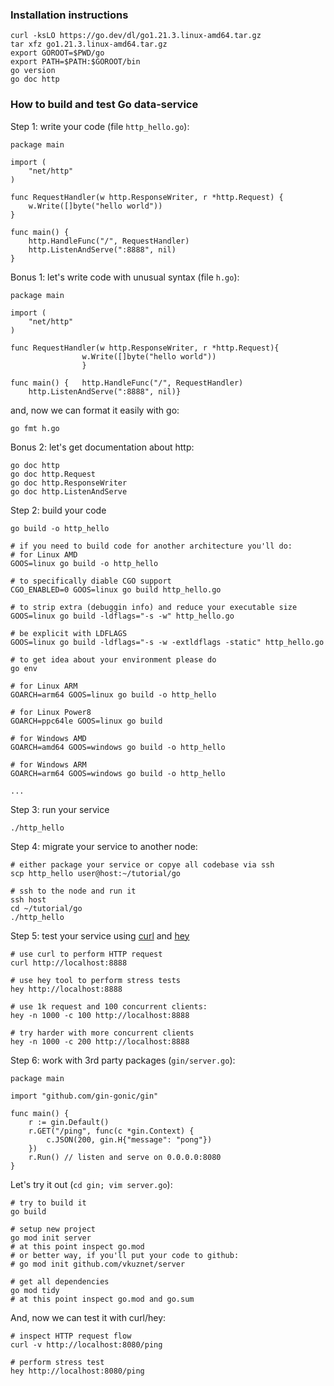 ### Installation instructions
```
curl -ksLO https://go.dev/dl/go1.21.3.linux-amd64.tar.gz
tar xfz go1.21.3.linux-amd64.tar.gz
export GOROOT=$PWD/go
export PATH=$PATH:$GOROOT/bin
go version
go doc http
```

### How to build and test Go data-service

Step 1: write your code (file `http_hello.go`):
```
package main

import (
	"net/http"
)

func RequestHandler(w http.ResponseWriter, r *http.Request) {
	w.Write([]byte("hello world"))
}

func main() {
	http.HandleFunc("/", RequestHandler)
	http.ListenAndServe(":8888", nil)
}
```

Bonus 1: let's write code with unusual syntax (file `h.go`):
```
package main

import (
	"net/http"
)

func RequestHandler(w http.ResponseWriter, r *http.Request){
                w.Write([]byte("hello world"))
                }

func main() {	http.HandleFunc("/", RequestHandler)
	http.ListenAndServe(":8888", nil)}
```
and, now we can format it easily with go:
```
go fmt h.go
```

Bonus 2: let's get documentation about http:
```
go doc http
go doc http.Request
go doc http.ResponseWriter
go doc http.ListenAndServe
```

Step 2: build your code
```
go build -o http_hello

# if you need to build code for another architecture you'll do:
# for Linux AMD
GOOS=linux go build -o http_hello

# to specifically diable CGO support
CGO_ENABLED=0 GOOS=linux go build http_hello.go

# to strip extra (debuggin info) and reduce your executable size
GOOS=linux go build -ldflags="-s -w" http_hello.go

# be explicit with LDFLAGS
GOOS=linux go build -ldflags="-s -w -extldflags -static" http_hello.go

# to get idea about your environment please do
go env

# for Linux ARM
GOARCH=arm64 GOOS=linux go build -o http_hello

# for Linux Power8
GOARCH=ppc64le GOOS=linux go build

# for Windows AMD
GOARCH=amd64 GOOS=windows go build -o http_hello

# for Windows ARM
GOARCH=arm64 GOOS=windows go build -o http_hello

...
```

Step 3: run your service
```
./http_hello
```

Step 4: migrate your service to another node:
```
# either package your service or copye all codebase via ssh
scp http_hello user@host:~/tutorial/go

# ssh to the node and run it
ssh host
cd ~/tutorial/go
./http_hello
```

Step 5: test your service using
[curl](https://curl.se/)
and
[hey](https://github.com/rakyll/hey)
```
# use curl to perform HTTP request
curl http://localhost:8888

# use hey tool to perform stress tests
hey http://localhost:8888

# use 1k request and 100 concurrent clients:
hey -n 1000 -c 100 http://localhost:8888

# try harder with more concurrent clients
hey -n 1000 -c 200 http://localhost:8888
```

Step 6: work with 3rd party packages (`gin/server.go`):
```
package main

import "github.com/gin-gonic/gin"

func main() {
	r := gin.Default()
	r.GET("/ping", func(c *gin.Context) {
		c.JSON(200, gin.H{"message": "pong"})
	})
	r.Run() // listen and serve on 0.0.0.0:8080
}
```
Let's try it out (`cd gin; vim server.go`):
```
# try to build it
go build

# setup new project
go mod init server
# at this point inspect go.mod
# or better way, if you'll put your code to github:
# go mod init github.com/vkuznet/server

# get all dependencies
go mod tidy
# at this point inspect go.mod and go.sum
```
And, now we can test it with curl/hey:
```
# inspect HTTP request flow
curl -v http://localhost:8080/ping

# perform stress test
hey http://localhost:8080/ping
```
